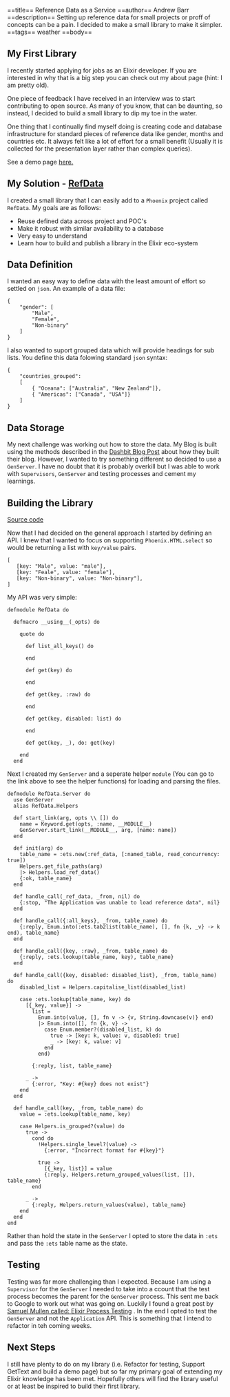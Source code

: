 ==title==
 Reference Data as a Service
==author==
 Andrew Barr
==description==
 Setting up reference data for small projects or proff of concepts can be a pain. I decided to make a small library to make it simpler. 
==tags==
 weather
==body==

 My First Library
 ----------

I recently started applying for jobs as an Elixir developer. If you are interested in why that is a big step you can check out my about page (hint: I am pretty old).

One piece of feedback I have received in an interview was to start contributing to open source. As many of you know, that can be daunting, so instead, I decided to build a small library to dip my toe in the water.

One thing that I continually find myself doing is creating code and database infrastructure for standard pieces of reference data like gender, months and countries etc. It always felt like a lot of effort for a small benefit (Usually it is collected for the presentation layer rather than complex queries).

See a demo page <span class="text-blue-600 ">[here.](https://andrewbarr.io/ref_data_demo) </span>

My Solution -   <span class="text-blue-600 ">[RefData](https://hex.pm/packages/ref_data) </span>
----------

I created a small library that I can easily add to a `Phoenix` project called `RefData`. My goals are as follows:

<ul class="list-disc ml-10 my-5">
   <li>Reuse defined data across project and POC's</li>
   <li>Make it robust with similar availability to a database</li>
   <li>Very easy to understand</li>
   <li>Learn how to build and publish a library in the Elixir eco-system</li>
</ul>

Data Definition
----------

I wanted an easy way to define data with the least amount of effort so settled on `json`. An example of a data file:

```
{
    "gender": [
        "Male",
        "Female",
        "Non-binary"
    ]
}
```

I also wanted to suport grouped data which will provide headings for sub lists. You define this data folowing standard `json` syntax:

```
{
    "countries_grouped": 
    [
        { "Oceana": ["Australia", "New Zealand"]},
        { "Americas": ["Canada", "USA"]}
    ]
}
```

Data Storage
----------

My next challenge was working out how to store the data. My Blog is built using the methods described in the <span class="text-blue-600">[Dashbit Blog Post](https://dashbit.co/blog/welcome-to-our-blog-how-it-was-made) </span> about how they built their blog. However, I wanted to try something different so decided to use a `GenServer`. I have no doubt that it is probably overkill but I was able to work with `Supervisors`, `GenServer` and testing processes and cement my learnings.


Building the Library
----------
 <span class="text-blue-600 ">[Source code](https://github.com/abarr/ref_data) </span>

Now that I had decided on the general approach I started by defining an API. I knew that I wanted to focus on supporting `Phoenix.HTML.select` so would be returning a list with `key/value` pairs.

```
[
   [key: "Male", value: "male"],
   [key: "Feale", value: "female"],
   [key: "Non-binary", value: "Non-binary"],
]
```

My API was very simple:

```
defmodule RefData do
  
  defmacro __using__(_opts) do

    quote do

      def list_all_keys() do
        
      end

      def get(key) do
        
      end

      def get(key, :raw) do
        
      end

      def get(key, disabled: list) do
        
      end

      def get(key, _), do: get(key)

    end
  end

```

Next I created my `GenServer` and a seperate helper `module` (You can go to the link above to see the helper functions) for loading and parsing the files.

```
defmodule RefData.Server do
  use GenServer
  alias RefData.Helpers

  def start_link(arg, opts \\ []) do
    name = Keyword.get(opts, :name, __MODULE__)
    GenServer.start_link(__MODULE__, arg, [name: name])
  end

  def init(arg) do
    table_name = :ets.new(:ref_data, [:named_table, read_concurrency: true])
    Helpers.get_file_paths(arg)
    |> Helpers.load_ref_data()
    {:ok, table_name}
  end

  def handle_call(_ref_data, _from, nil) do
    {:stop, "The Application was unable to load reference data", nil}
  end

  def handle_call({:all_keys}, _from, table_name) do
    {:reply, Enum.into(:ets.tab2list(table_name), [], fn {k, _v} -> k end), table_name}
  end

  def handle_call({key, :raw}, _from, table_name) do
    {:reply, :ets.lookup(table_name, key), table_name}
  end

  def handle_call({key, disabled: disabled_list}, _from, table_name) do
    disabled_list = Helpers.capitalise_list(disabled_list)

    case :ets.lookup(table_name, key) do
      [{_key, value}] ->
        list =
          Enum.into(value, [], fn v -> {v, String.downcase(v)} end)
          |> Enum.into([], fn {k, v} ->
            case Enum.member?(disabled_list, k) do
              true -> [key: k, value: v, disabled: true]
              _ -> [key: k, value: v]
            end
          end)

        {:reply, list, table_name}

      _ ->
        {:error, "Key: #{key} does not exist"}
    end
  end

  def handle_call(key, _from, table_name) do
    value = :ets.lookup(table_name, key)

    case Helpers.is_grouped?(value) do
      true ->
        cond do
          !Helpers.single_level?(value) ->
            {:error, "Incorrect format for #{key}"}

          true ->
            [{_key, list}] = value
            {:reply, Helpers.return_grouped_values(list, []), table_name}
        end

      _ ->
        {:reply, Helpers.return_values(value), table_name}
    end
  end
end
```

Rather than hold the state in the `GenServer` I opted to store the data in `:ets` and pass the `:ets` table name as the state.


Testing
----------

Testing was far more challenging than I expected. Because I am using a `Supervisor` for the `GenServer` I needed to take into a
ccount that the test process becomes the parent for the `GenServer` process. This sent me back to Google to work out what was going on. Luckily 
I found a great post by <span class="text-blue-600 ">[Samuel Mullen called: Elixir Process Testing](https://samuelmullen.com/articles/elixir-processes-testing/) </span>. 
In the end I opted to test the `GenServer` and not the `Application` API. This is something that I intend to refactor in teh coming weeks.


Next Steps
----------

<span class="mb-96">I still have plenty to do on my library (i.e. Refactor for testing, Support GetText and build a demo page) but so far my primary goal of 
extending my Elixir knowledge has been met. Hopefully others will find the library useful or at least be inspired to build their first library.</span>




